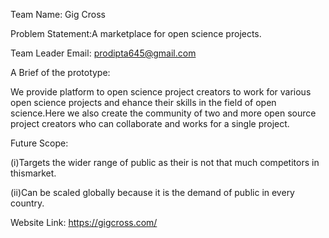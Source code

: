 Team Name: Gig Cross

Problem Statement:A marketplace for open science projects.

Team Leader Email: prodipta645@gmail.com

A Brief of the prototype:

We provide platform to open science project creators to work for various open science projects and ehance their skills in the field of open science.Here we also create the community of two and more open source project creators who can collaborate and works for a single project.

Future Scope:

(i)Targets the wider range of public as their is not that much competitors in thismarket.

(ii)Can be scaled globally because it is the demand of public in every country.

Website Link: https://gigcross.com/
